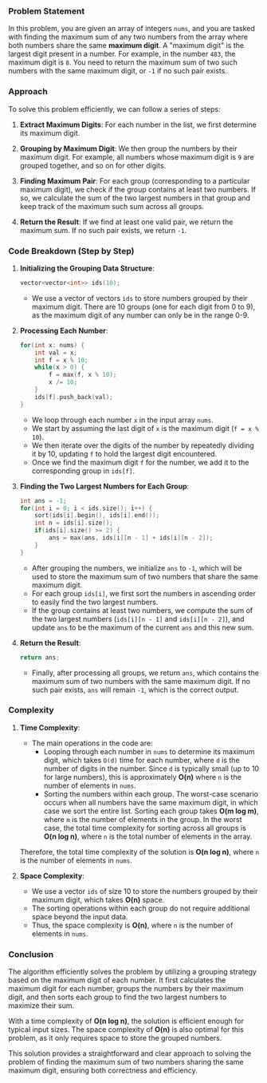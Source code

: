 ### Problem Statement

In this problem, you are given an array of integers `nums`, and you are tasked with finding the maximum sum of any two numbers from the array where both numbers share the same **maximum digit**. A "maximum digit" is the largest digit present in a number. For example, in the number `483`, the maximum digit is `8`. You need to return the maximum sum of two such numbers with the same maximum digit, or `-1` if no such pair exists.

### Approach

To solve this problem efficiently, we can follow a series of steps:

1. **Extract Maximum Digits**: For each number in the list, we first determine its maximum digit.
   
2. **Grouping by Maximum Digit**: We then group the numbers by their maximum digit. For example, all numbers whose maximum digit is `9` are grouped together, and so on for other digits.

3. **Finding Maximum Pair**: For each group (corresponding to a particular maximum digit), we check if the group contains at least two numbers. If so, we calculate the sum of the two largest numbers in that group and keep track of the maximum such sum across all groups.

4. **Return the Result**: If we find at least one valid pair, we return the maximum sum. If no such pair exists, we return `-1`.

### Code Breakdown (Step by Step)

1. **Initializing the Grouping Data Structure**:
   ```cpp
   vector<vector<int>> ids(10);
   ```
   - We use a vector of vectors `ids` to store numbers grouped by their maximum digit. There are 10 groups (one for each digit from 0 to 9), as the maximum digit of any number can only be in the range 0-9.

2. **Processing Each Number**:
   ```cpp
   for(int x: nums) {
       int val = x;
       int f = x % 10;
       while(x > 0) {
           f = max(f, x % 10);
           x /= 10;
       }
       ids[f].push_back(val);
   }
   ```
   - We loop through each number `x` in the input array `nums`.
   - We start by assuming the last digit of `x` is the maximum digit (`f = x % 10`).
   - We then iterate over the digits of the number by repeatedly dividing it by 10, updating `f` to hold the largest digit encountered.
   - Once we find the maximum digit `f` for the number, we add it to the corresponding group in `ids[f]`.

3. **Finding the Two Largest Numbers for Each Group**:
   ```cpp
   int ans = -1;
   for(int i = 0; i < ids.size(); i++) {
       sort(ids[i].begin(), ids[i].end());
       int n = ids[i].size();
       if(ids[i].size() >= 2) {
           ans = max(ans, ids[i][n - 1] + ids[i][n - 2]);
       }
   }
   ```
   - After grouping the numbers, we initialize `ans` to `-1`, which will be used to store the maximum sum of two numbers that share the same maximum digit.
   - For each group `ids[i]`, we first sort the numbers in ascending order to easily find the two largest numbers.
   - If the group contains at least two numbers, we compute the sum of the two largest numbers (`ids[i][n - 1]` and `ids[i][n - 2]`), and update `ans` to be the maximum of the current `ans` and this new sum.

4. **Return the Result**:
   ```cpp
   return ans;
   ```
   - Finally, after processing all groups, we return `ans`, which contains the maximum sum of two numbers with the same maximum digit. If no such pair exists, `ans` will remain `-1`, which is the correct output.

### Complexity

1. **Time Complexity**:
   - The main operations in the code are:
     - Looping through each number in `nums` to determine its maximum digit, which takes `O(d)` time for each number, where `d` is the number of digits in the number. Since `d` is typically small (up to 10 for large numbers), this is approximately **O(n)** where `n` is the number of elements in `nums`.
     - Sorting the numbers within each group. The worst-case scenario occurs when all numbers have the same maximum digit, in which case we sort the entire list. Sorting each group takes **O(m log m)**, where `m` is the number of elements in the group. In the worst case, the total time complexity for sorting across all groups is **O(n log n)**, where `n` is the total number of elements in the array.
   
   Therefore, the total time complexity of the solution is **O(n log n)**, where `n` is the number of elements in `nums`.

2. **Space Complexity**:
   - We use a vector `ids` of size 10 to store the numbers grouped by their maximum digit, which takes **O(n)** space.
   - The sorting operations within each group do not require additional space beyond the input data.
   - Thus, the space complexity is **O(n)**, where `n` is the number of elements in `nums`.

### Conclusion

The algorithm efficiently solves the problem by utilizing a grouping strategy based on the maximum digit of each number. It first calculates the maximum digit for each number, groups the numbers by their maximum digit, and then sorts each group to find the two largest numbers to maximize their sum.

With a time complexity of **O(n log n)**, the solution is efficient enough for typical input sizes. The space complexity of **O(n)** is also optimal for this problem, as it only requires space to store the grouped numbers.

This solution provides a straightforward and clear approach to solving the problem of finding the maximum sum of two numbers sharing the same maximum digit, ensuring both correctness and efficiency.